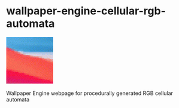 # wallpaper-engine-cellular-rgb-automata

![preview](preview.gif)

 Wallpaper Engine webpage for procedurally generated RGB cellular automata
